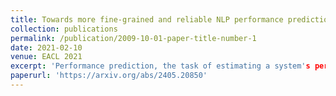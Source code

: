 ```yaml
---
title: Towards more fine-grained and reliable NLP performance prediction
collection: publications
permalink: /publication/2009-10-01-paper-title-number-1
date: 2021-02-10 
venue: EACL 2021
excerpt: 'Performance prediction, the task of estimating a system's performance without performing experiments, allows us to reduce the experimental burden caused by the combinatorial explosion of different datasets, languages, tasks, and models. In this paper, we make two contributions to improving performance prediction for NLP tasks. First, we examine performance predictors not only for holistic measures of accuracy like F1 or BLEU but also fine-grained performance measures such as accuracy over individual classes of examples. Second, we propose methods to understand the reliability of a performance prediction model from two angles: confidence intervals and calibration. We perform an analysis of four types of NLP tasks, and both demonstrate the feasibility of fine-grained performance prediction and the necessity to perform reliability analysis for performance prediction methods in the future. '
paperurl: 'https://arxiv.org/abs/2405.20850'
---
```

